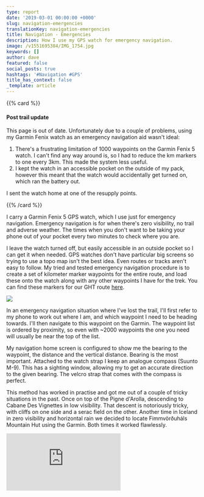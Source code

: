 ```yaml
---
type: report
date: '2019-03-01 00:00:00 +0000'
slug: navigation-emergencies
translationKey: navigation-emergencies
title: Navigation - Emergencies
description: How I use my GPS watch for emergency navigation.
image: /v1551695384/IMG_1754.jpg
keywords: []
author: dave
featured: false
social_posts: true
hashtags: '#Navigation #GPS'
title_has_context: false
_template: article
---
```





{{% card %}}

#### Post trail update

This page is out of date. Unfortunately due to a couple of problems, using my Garmin Fenix watch as an emergency navigation aid wasn't ideal: 

1) There's a frustrating limitation of 1000 waypoints on the Garmin Fenix 5 watch. I can't find any way around is, so I had to reduce the km markers to one every 3km. This made the system less useful.
2) I kept the watch in an accessible pocket on the outside of my pack, however this meant that the watch would accidentally get turned on, which ran the battery out. 

I sent the watch home at one of the resupply points.

{{% /card %}}

I carry a Garmin Fenix 5 GPS watch, which I use just for emergency navigation. Emergency navigation is for when there's zero visibility, no trail and adverse weather. The times when you don't want to be taking your phone out of your pocket every two minutes to check where you are.

I leave the watch turned off, but easily accessible in an outside pocket so I can get it when needed. GPS watches don't have particular big screens so trying to use a topo map isn't the best idea. Even routes or tracks aren't easy to follow. My tried and tested emergency navigation procedure is to create a set of kilometer marker waypoints for the entire route, and load these onto the watch along with any other waypoints I have for the trek. You can find these markers for our GHT route [here](/expeditions/great-himalaya-trail/navigation-gps/).

![](https://res.cloudinary.com/wildernessprime/image/upload/w_800,dpr_auto/v1551695384/IMG_1754.jpg)

In an emergency navigation situation where I've lost the trail, I'll first refer to my phone to work out where I am, and which waypoint I need to be heading towards. I'll then navigate to this waypoint on the Garmin. The waypoint list is ordered by proximity, so even with ~2000 waypoints the one you need will usually be near the top of the list.

My navigation home screen is configured to show me the bearing to the waypoint, the distance and the vertical distance. Bearing is the most important. Attached to the watch strap I keep an analogue compass (Suunto M-9). This has a sighting window, allowing my to get an accurate direction to the given bearing. The velcro strap that comes with the compass is perfect. 

This method has worked in practise and got me out of a couple of tricky situations in the past. Once on top of the Pigne d'Arolla, descending to Cabane Des Vignettes in low visibility. That descent is notoriously tricky, with cliffs on one side and a serac field on the other. Another time in Iceland in zero visibility and horizontal rain we decided to locate Fimmvörðuháls Mountain Hut using the Garmin. Both times it worked flawlessly.

<iframe src="https://www.youtube.com/embed/lbGWiVMW49c" frameborder="0" allow="accelerometer; autoplay; encrypted-media; gyroscope; picture-in-picture" allowfullscreen></iframe>
